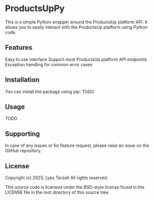 # ProductsUpPy

This is a simple Python wrapper around the ProductsUp platform API. It allows you to easily interact with the ProductsUp platform using Python code.

## Features

Easy to use interface
Support most ProductsUp platform API endpoints
Exception handling for common error cases

## Installation

You can install the package using pip:
TODO

## Usage

TODO

## Supporting

In case of any issues or for feature request, please raise an issue on the GitHub repository.

## License

Copyright (c) 2023, Lyes Tarzalt
All rights reserved.

This source code is licensed under the BSD-style license found in the
LICENSE file in the root directory of this source tree.
